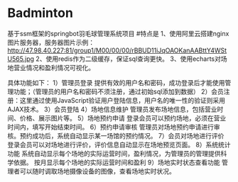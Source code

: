# Badminton
基于ssm框架的springbot羽毛球管理系统项目
#特点是
1、使用阿里云搭建nginx图片服务器，服务器图片示例：http://47.98.40.227:81/group1/M00/00/00/rBBUD11iJqOAOKanAABttY4WStU565.jpg
2、使用redis作为二级缓存，保证sql查询更快。
3、使用echarts对场地营业情况和盈利情况可视化。

具体功能如下：
1）管理员登录
提供有效的用户名和密码，成功登录后才能使用管理功能；（管理员的用户名和密码不须注册，通过初始sql添加到数据）
2）会员注册：这里通过使用JavaScript验证用户登陆信息，用户名的唯一性的验证则采用AJAX技术。
3）会员登陆
4）场地信息维护
管理员发布场地信息，包括营业时间、价格、展示图片等。
5）场地预约申请
登录会员可以预约场地，必须在营业时间内，填写开始结束时间。
6）预约申请审核
管理员对场地预约申请进行审核。预约成功后，系统自动显示某一场馆的预约情况。
7）会员对场地进行评价
登录会员可以对场地进行评价，评价信息自动显示在场地预览页面。
8）系统统计功能
系统自动显示每个场地的实际运营时间，盈利情况，为管理员的管理提供科学依据。
按月显示每个场地的实际运营时间和盈利
9）场地实时状态查看功能
管理者可以随时调取场地摄像设备的图像，查看场地实时状况。


